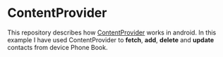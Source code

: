 # ContentProvider
This repository describes how [ContentProvider](http://developer.android.com/reference/android/content/ContentProvider.html) works in android.
In this example I have used ContentProvider to **fetch**, **add**, **delete** and **update** contacts from device Phone Book.
